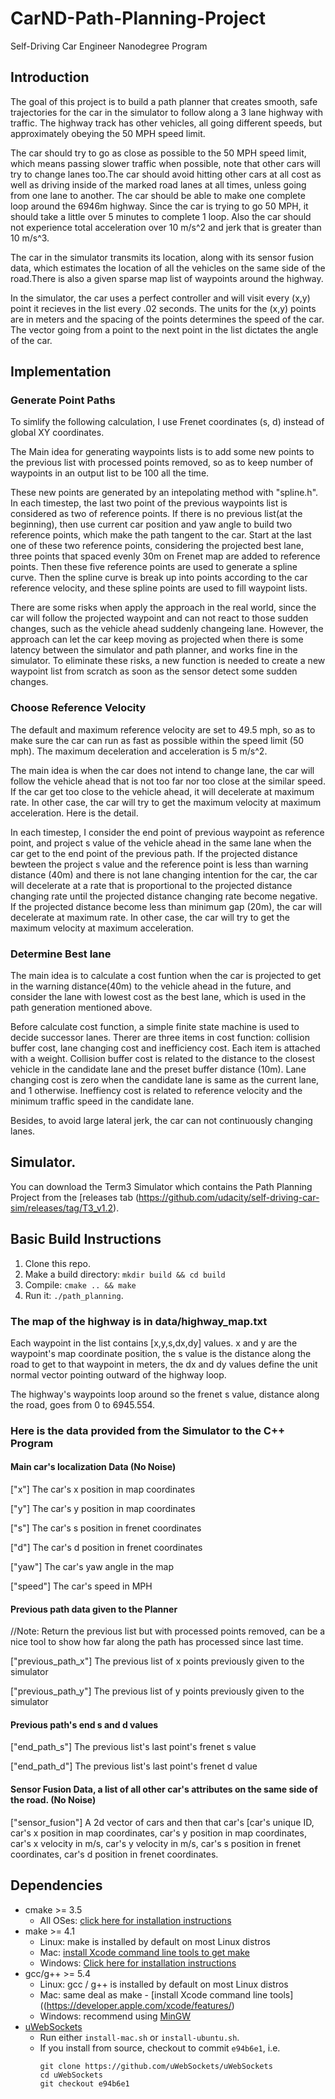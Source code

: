 # CarND-Path-Planning-Project
Self-Driving Car Engineer Nanodegree Program

## Introduction

The goal of this project is to build a path planner that creates smooth, safe trajectories for the car in the simulator to follow along a 3 lane highway with traffic. The highway track has other vehicles, all going different speeds, but approximately obeying the 50 MPH speed limit.

The car should try to go as close as possible to the 50 MPH speed limit, which means passing slower traffic when possible, note that other cars will try to change lanes too.The car should avoid hitting other cars at all cost as well as driving inside of the marked road lanes at all times, unless going from one lane to another. The car should be able to make one complete loop around the 6946m highway. Since the car is trying to go 50 MPH, it should take a little over 5 minutes to complete 1 loop. Also the car should not experience total acceleration over 10 m/s^2 and jerk that is greater than 10 m/s^3.

The car in the simulator transmits its location, along with its sensor fusion data, which estimates the location of all the vehicles on the same side of the road.There is also a given sparse map list of waypoints around the highway.

In the simulator, the car uses a perfect controller and will visit every (x,y) point it recieves in the list every .02 seconds. The units for the (x,y) points are in meters and the spacing of the points determines the speed of the car. The vector going from a point to the next point in the list dictates the angle of the car. 

## Implementation

### Generate Point Paths

To simlify the following calculation, I use Frenet coordinates (s, d) instead of global XY coordinates.

The Main idea for generating waypoints lists is to add some new points to the previous list with processed points removed, so as to keep number of waypoints in an output list to be 100 all the time. 

These new points are generated by an intepolating method with "spline.h". In each timestep, the last two point of the previous waypoints list is considered as two of reference points. If there is no previous list(at the beginning), then use current car position and yaw angle to build two reference points, which make the path tangent to the car. Start at the last one of these two reference points, considering the projected best lane, three points that spaced evenly 30m on Frenet map are added to reference points. Then these five reference points are used to generate a spline curve. Then the spline curve is break up into points according to the car reference velocity, and these spline points are used to fill waypoint lists.

There are some risks when apply the approach in the real world, since the car will follow the projected waypoint and can not react to those sudden changes, such as the vehicle ahead suddenly changeing lane. However, the approach can let the car keep moving as projected when there is some latency between the simulator and path planner, and works fine in the simulator. To eliminate these risks, a new function is needed to create a new waypoint list from scratch as soon as the sensor detect some sudden changes.  

### Choose Reference Velocity 

The default and maximum reference velocity are set to 49.5 mph, so as to make sure the car can run as fast as possible within the speed limit (50 mph). The maximum deceleration and acceleration is 5 m/s^2.

The main idea is when the car does not intend to change lane, the car will follow the vehicle ahead that is not too far nor too close at the similar speed. If the car get too close to the vehicle ahead, it will decelerate at maximum rate. In other case, the car will try to get the maximum velocity at maximum acceleration. Here is the detail.

In each timestep, I consider the end point of previous waypoint as reference point, and project s value of the vehicle ahead in the same lane when the car get to the end point of the previous path. If the projected distance bewteen the project s value and the reference point is less than warning distance (40m) and there is not lane changing intention for the car, the car will decelerate at a rate that is proportional to the projected distance changing rate until the projected distance changing rate become negative. If the projected distance become less than minimum gap (20m), the car will decelerate at maximum rate. In other case, the car will try to get the maximum velocity at maximum acceleration.

### Determine Best lane

The main idea is to calculate a cost funtion when the car is projected to get in the warning distance(40m) to the vehicle ahead in the future, and consider the lane with lowest cost as the best lane, which is used in the path generation mentioned above.

Before calculate cost function, a simple finite state machine is used to decide successor lanes. Therer are three items in cost function: collision buffer cost, lane changing cost and inefficiency cost. Each item is attached with a weight. Collision buffer cost is related to the distance to the closest vehicle in the candidate lane and the preset buffer distance (10m). Lane changing cost is zero when the candidate lane is same as the current lane, and 1 otherwise. Ineffiency cost is related to reference velocity and the minimum traffic speed in the candidate lane.

Besides, to avoid large lateral jerk, the car can not continuously changing lanes. 

## Simulator.
You can download the Term3 Simulator which contains the Path Planning Project from the [releases tab (https://github.com/udacity/self-driving-car-sim/releases/tag/T3_v1.2).

## Basic Build Instructions

1. Clone this repo.
2. Make a build directory: `mkdir build && cd build`
3. Compile: `cmake .. && make`
4. Run it: `./path_planning`.

### The map of the highway is in data/highway_map.txt

Each waypoint in the list contains  [x,y,s,dx,dy] values. x and y are the waypoint's map coordinate position, the s value is the distance along the road to get to that waypoint in meters, the dx and dy values define the unit normal vector pointing outward of the highway loop.

The highway's waypoints loop around so the frenet s value, distance along the road, goes from 0 to 6945.554.

### Here is the data provided from the Simulator to the C++ Program

#### Main car's localization Data (No Noise)

["x"] The car's x position in map coordinates

["y"] The car's y position in map coordinates

["s"] The car's s position in frenet coordinates

["d"] The car's d position in frenet coordinates

["yaw"] The car's yaw angle in the map

["speed"] The car's speed in MPH

#### Previous path data given to the Planner

//Note: Return the previous list but with processed points removed, can be a nice tool to show how far along
the path has processed since last time. 

["previous_path_x"] The previous list of x points previously given to the simulator

["previous_path_y"] The previous list of y points previously given to the simulator

#### Previous path's end s and d values 

["end_path_s"] The previous list's last point's frenet s value

["end_path_d"] The previous list's last point's frenet d value

#### Sensor Fusion Data, a list of all other car's attributes on the same side of the road. (No Noise)

["sensor_fusion"] A 2d vector of cars and then that car's [car's unique ID, car's x position in map coordinates, car's y position in map coordinates, car's x velocity in m/s, car's y velocity in m/s, car's s position in frenet coordinates, car's d position in frenet coordinates. 

## Dependencies

* cmake >= 3.5
  * All OSes: [click here for installation instructions](https://cmake.org/install/)
* make >= 4.1
  * Linux: make is installed by default on most Linux distros
  * Mac: [install Xcode command line tools to get make](https://developer.apple.com/xcode/features/)
  * Windows: [Click here for installation instructions](http://gnuwin32.sourceforge.net/packages/make.htm)
* gcc/g++ >= 5.4
  * Linux: gcc / g++ is installed by default on most Linux distros
  * Mac: same deal as make - [install Xcode command line tools]((https://developer.apple.com/xcode/features/)
  * Windows: recommend using [MinGW](http://www.mingw.org/)
* [uWebSockets](https://github.com/uWebSockets/uWebSockets)
  * Run either `install-mac.sh` or `install-ubuntu.sh`.
  * If you install from source, checkout to commit `e94b6e1`, i.e.
    ```
    git clone https://github.com/uWebSockets/uWebSockets 
    cd uWebSockets
    git checkout e94b6e1
    ```
